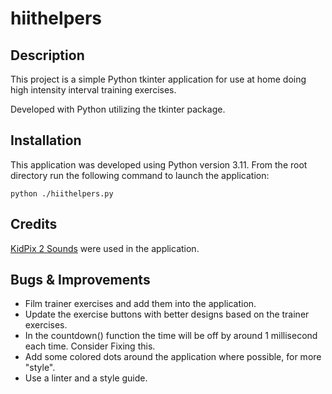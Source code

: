 # hiithelpers

## Description

This project is a simple Python tkinter application for use at home doing high intensity interval training exercises.

Developed with Python utilizing the tkinter package.

## Installation

This application was developed using Python version 3.11. From the root directory run the following command to launch the application:

```
python ./hiithelpers.py
```

## Credits

[KidPix 2 Sounds](https://www.dropbox.com/sh/42lbwv1qfyp7ox2/AABtBgnW36HJba6T8R70SvJXa?dl=0) were used in the application.

## Bugs & Improvements

- Film trainer exercises and add them into the application.
- Update the exercise buttons with better designs based on the trainer exercises.
- In the countdown() function the time will be off by around 1 millisecond each time. Consider Fixing this.
- Add some colored dots around the application where possible, for more "style".
- Use a linter and a style guide.